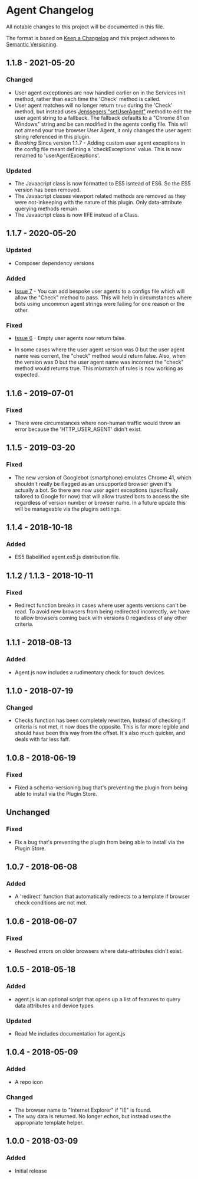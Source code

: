 
# Agent Changelog

All notable changes to this project will be documented in this file.

The format is based on [Keep a Changelog](http://keepachangelog.com/) and this project adheres to [Semantic Versioning](http://semver.org/).

## 1.1.8 - 2021-05-20

### Changed
- User agent exceptiones are now handled earlier on in the Services init method, rather than each time the 'Check' method is called.
- User agent matches will no longer return `true` during the 'Check' method, but instead uses [Jenssegers "setUserAgent"](https://github.com/jenssegers/agent#basic-usage) method to edit the user agent string to a fallback. The fallback defaults to a "Chrome 81 on Windows" string and be can modified in the agents config file. This will not amend your true browser User Agent, it only changes the user agent string referenced in this plugin. 
- *Breaking* Since version 1.1.7 - Adding custom user agent exceptions in the config file meant defining a 'checkExceptions' value. This is now renamed to 'userAgentExceptions'. 

### Updated
- The Javaacript class is now formatted to ES5 isntead of ES6. So the ES5 version has been removed. 
- The Javaacript classes viewport related methods are removed as they were not-inkeeping with the nature of this plugin. Only data-attribute querying methods remain.
- The Javaacript class is now IIFE instead of a Class.

## 1.1.7 - 2020-05-20

### Updated
- Composer dependency versions

### Added
- [Issue 7](https://github.com/marknotton/craft-plugin-agent/issues/7) - You can add bespoke user agents to a configs file which will allow the "Check" method to pass. This will help in circumstances where bots using uncommon agent strings were failing for one reason or the other.

### Fixed
- [Issue 6](https://github.com/marknotton/craft-plugin-agent/issues/6) - Empty user agents now return false.

- In some cases where the user agent version was 0 but the user agent name was corrent, the "check" method would return false. Also, when the version was 0 but the user agent name was incorrect the "check" method would returns true. This mixmatch of rules is now working as expected. 

## 1.1.6 - 2019-07-01

### Fixed
- There were circumstances where non-human traffic would throw an error because the 'HTTP_USER_AGENT' didn't exist.  

## 1.1.5 - 2019-03-20

### Fixed
- The new version of Googlebot (smartphone) emulates Chrome 41, which shouldn't really be flagged as an unsupported browser given it's actually a bot. So there are now user agent exceptions (specifically tailored to Google for now) that will allow trusted bots to access the site regardless of version number or browser name. In a future update this will be manageable via the plugins settings.

## 1.1.4 - 2018-10-18

### Added
- ES5 Babelified agent.es5.js distribution file.

## 1.1.2 / 1.1.3 - 2018-10-11

### Fixed
- Redirect function breaks in cases where user agents versions can't be read. To avoid new browsers from being redirected incorrectly, we have to allow browsers coming back with versions 0 regardless of any other criteria.

## 1.1.1 - 2018-08-13

### Added

- Agent.js now includes a rudimentary check for touch devices.  

## 1.1.0 - 2018-07-19

### Changed
- Checks function has been completely rewritten. Instead of checking if criteria is not met, it now does the opposite. This is far more legible and should have been this way from the offset. It's also much quicker, and deals with far less faff.

## 1.0.8 - 2018-06-19

### Fixed
- Fixed a schema-versioning bug that's preventing the plugin from being able to install via the Plugin Store.  

## Unchanged

### Fixed
- Fix a bug that's preventing the plugin from being able to install via the Plugin Store.  

## 1.0.7 - 2018-06-08

### Added
- A 'redirect' function that automatically redirects to a template if browser check conditions are not met.

## 1.0.6 - 2018-06-07

### Fixed
- Resolved errors on older browsers where data-attributes didn't exist. 

## 1.0.5 - 2018-05-18

### Added
- agent.js is an optional script that opens up a list of features to query data attributes and device types.

### Updated
- Read Me includes documentation for agent.js

## 1.0.4 - 2018-05-09

### Added
- A repo icon 

### Changed
- The browser name to "Internet Explorer" if "IE" is found.
- The way data is returned. No longer echos, but instead uses the appropriate template helper.


## 1.0.0 - 2018-03-09

### Added
- Initial release
